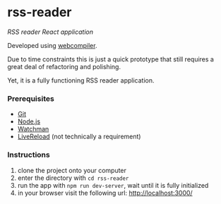 # rss-reader
_RSS reader React application_

Developed using [webcompiler](https://www.npmjs.com/package/webcompiler).

Due to time constraints this is just a quick prototype that still requires a great deal of refactoring and polishing.

Yet, it is a fully functioning RSS reader application.

### Prerequisites

* [Git](https://git-scm.com/)
* [Node.js](https://nodejs.org/en/)
* [Watchman](https://facebook.github.io/watchman/docs/install.html)
* [LiveReload](https://chrome.google.com/webstore/detail/livereload/jnihajbhpnppcggbcgedagnkighmdlei) (not technically a requirement)

### Instructions

1. clone the project onto your computer
2. enter the directory with `cd rss-reader`
3. run the app with `npm run dev-server`, wait until it is fully initialized
4. in your browser visit the following url: [http://localhost:3000/](http://localhost:3000/)
